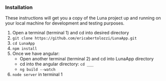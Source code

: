 ### Installation

These instructions will get you a copy of the Luna project up and running on your local machine for development and testing purposes.
1. Open a terminal (terminal 1) and cd into desired directory
2. `git clone https://github.com/ericabertolozzi/LunaApp.git`
3. `cd LunaApp`
4. `npm install`
5. Once we have angular:
   * Open another terminal (terminal 2) and cd into LunaApp directory
   * cd into the angular directory: `cd ___` 
   * `ng build --watch`
6. `node server` in terminal 1
